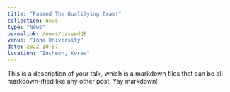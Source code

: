 ```yaml
---
title: "Passed The Qualifying Exam!"
collection: news
type: "News"
permalink: /news/passedQE
venue: "Inha University"
date: 2022-10-07
location: "Incheon, Korea"
---
```


This is a description of your talk, which is a markdown files that can be all markdown-ified like any other post. Yay markdown!
